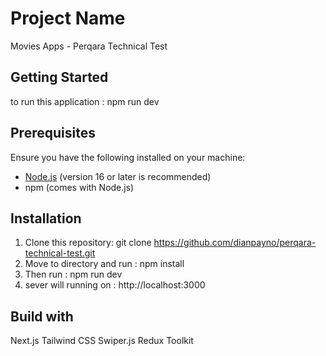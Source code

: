 # Project Name

Movies Apps - Perqara Technical Test


## Getting Started

to run this application : npm run dev

## Prerequisites

Ensure you have the following installed on your machine:
- [Node.js](https://nodejs.org/) (version 16 or later is recommended)
- npm (comes with Node.js)

## Installation

1. Clone this repository:
   git clone https://github.com/dianpayno/perqara-technical-test.git
2. Move to directory and run : npm install
3. Then run : npm run dev
4. sever will running on : http://localhost:3000
   
## Build with
Next.js 
Tailwind CSS 
Swiper.js
Redux Toolkit


